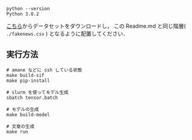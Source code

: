 ```
python --version 
Python 3.8.2
```


[こちら](https://www.kaggle.com/datasets/tanreinama/japanese-fakenews-dataset)からデータセットをダウンロードし， この Readme.md と同じ階層( `./fakenews.csv` ) となるように配置してください．

## 実行方法

```
# amane などに ssh している状態
make build-sif
make pip-install

# slurm を使ってモデル生成
sbatch tensor.batch

# モデルの生成
make build-model

# 文章の生成
make run 
```
